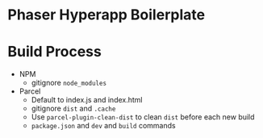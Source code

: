 # Phaser Hyperapp Boilerplate

# Build Process
- NPM
    - gitignore `node_modules`
- Parcel
    - Default to index.js and index.html
    - gitignore `dist` and `.cache`
    - Use `parcel-plugin-clean-dist` to clean `dist` before each new build
    - `package.json` and `dev` and `build` commands
